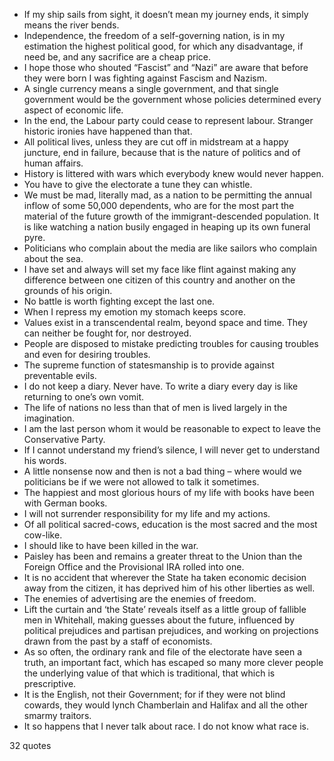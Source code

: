  - If my ship sails from sight, it doesn’t mean my journey ends, it simply means the river bends.
 - Independence, the freedom of a self-governing nation, is in my estimation the highest political good, for which any disadvantage, if need be, and any sacrifice are a cheap price.
 - I hope those who shouted “Fascist” and “Nazi” are aware that before they were born I was fighting against Fascism and Nazism.
 - A single currency means a single government, and that single government would be the government whose policies determined every aspect of economic life.
 - In the end, the Labour party could cease to represent labour. Stranger historic ironies have happened than that.
 - All political lives, unless they are cut off in midstream at a happy juncture, end in failure, because that is the nature of politics and of human affairs.
 - History is littered with wars which everybody knew would never happen.
 - You have to give the electorate a tune they can whistle.
 - We must be mad, literally mad, as a nation to be permitting the annual inflow of some 50,000 dependents, who are for the most part the material of the future growth of the immigrant-descended population. It is like watching a nation busily engaged in heaping up its own funeral pyre.
 - Politicians who complain about the media are like sailors who complain about the sea.
 - I have set and always will set my face like flint against making any difference between one citizen of this country and another on the grounds of his origin.
 - No battle is worth fighting except the last one.
 - When I repress my emotion my stomach keeps score.
 - Values exist in a transcendental realm, beyond space and time. They can neither be fought for, nor destroyed.
 - People are disposed to mistake predicting troubles for causing troubles and even for desiring troubles.
 - The supreme function of statesmanship is to provide against preventable evils.
 - I do not keep a diary. Never have. To write a diary every day is like returning to one’s own vomit.
 - The life of nations no less than that of men is lived largely in the imagination.
 - I am the last person whom it would be reasonable to expect to leave the Conservative Party.
 - If I cannot understand my friend’s silence, I will never get to understand his words.
 - A little nonsense now and then is not a bad thing – where would we politicians be if we were not allowed to talk it sometimes.
 - The happiest and most glorious hours of my life with books have been with German books.
 - I will not surrender responsibility for my life and my actions.
 - Of all political sacred-cows, education is the most sacred and the most cow-like.
 - I should like to have been killed in the war.
 - Paisley has been and remains a greater threat to the Union than the Foreign Office and the Provisional IRA rolled into one.
 - It is no accident that wherever the State ha taken economic decision away from the citizen, it has deprived him of his other liberties as well.
 - The enemies of advertising are the enemies of freedom.
 - Lift the curtain and ‘the State’ reveals itself as a little group of fallible men in Whitehall, making guesses about the future, influenced by political prejudices and partisan prejudices, and working on projections drawn from the past by a staff of economists.
 - As so often, the ordinary rank and file of the electorate have seen a truth, an important fact, which has escaped so many more clever people the underlying value of that which is traditional, that which is prescriptive.
 - It is the English, not their Government; for if they were not blind cowards, they would lynch Chamberlain and Halifax and all the other smarmy traitors.
 - It so happens that I never talk about race. I do not know what race is.

32 quotes